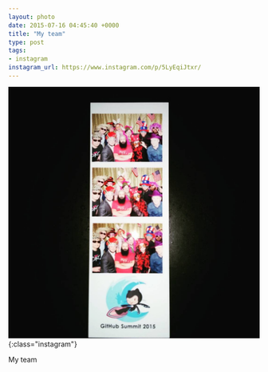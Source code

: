 ```yaml
---
layout: photo
date: 2015-07-16 04:45:40 +0000
title: "My team"
type: post
tags:
- instagram
instagram_url: https://www.instagram.com/p/5LyEqiJtxr/
---
```


![Instagram - 5LyEqiJtxr](/img/5LyEqiJtxr.jpg){:class="instagram"}

My team
